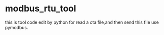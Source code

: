 # modbus_rtu_tool
this is tool code edit by python for read a ota file,and then send this file use pymodbus.
